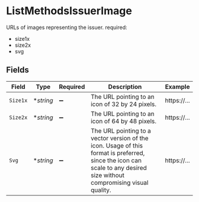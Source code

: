 # ListMethodsIssuerImage

URLs of images representing the issuer.
required:
  - size1x
  - size2x
  - svg


## Fields

| Field                                                                                                                                                                  | Type                                                                                                                                                                   | Required                                                                                                                                                               | Description                                                                                                                                                            | Example                                                                                                                                                                |
| ---------------------------------------------------------------------------------------------------------------------------------------------------------------------- | ---------------------------------------------------------------------------------------------------------------------------------------------------------------------- | ---------------------------------------------------------------------------------------------------------------------------------------------------------------------- | ---------------------------------------------------------------------------------------------------------------------------------------------------------------------- | ---------------------------------------------------------------------------------------------------------------------------------------------------------------------- |
| `Size1x`                                                                                                                                                               | **string*                                                                                                                                                              | :heavy_minus_sign:                                                                                                                                                     | The URL pointing to an icon of 32 by 24 pixels.                                                                                                                        | https://...                                                                                                                                                            |
| `Size2x`                                                                                                                                                               | **string*                                                                                                                                                              | :heavy_minus_sign:                                                                                                                                                     | The URL pointing to an icon of 64 by 48 pixels.                                                                                                                        | https://...                                                                                                                                                            |
| `Svg`                                                                                                                                                                  | **string*                                                                                                                                                              | :heavy_minus_sign:                                                                                                                                                     | The URL pointing to a vector version of the icon. Usage of this format is preferred, since the icon can<br/>scale to any desired size without compromising visual quality. | https://...                                                                                                                                                            |